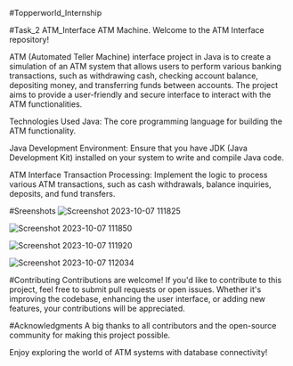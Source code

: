 #Topperworld_Internship

#Task_2
ATM_Interface
ATM Machine. Welcome to the ATM Interface repository!

ATM (Automated Teller Machine) interface project in Java is to create a simulation of an ATM system that allows users to perform various banking transactions, such as withdrawing cash, checking account balance, depositing money, and transferring funds between accounts. The project aims to provide a user-friendly and secure interface to interact with the ATM functionalities.

Technologies Used
Java: The core programming language for building the ATM functionality.

Java Development Environment: Ensure that you have JDK (Java Development Kit) installed on your system to write and compile Java code.

ATM Interface
Transaction Processing: Implement the logic to process various ATM transactions, such as cash withdrawals, balance inquiries, deposits, and fund transfers.

#Sreenshots
![Screenshot 2023-10-07 111825](https://github.com/uk3001/TW-Internship/assets/147228756/a1f72537-fea3-4e6b-b8b5-0b3908bdf500)

![Screenshot 2023-10-07 111850](https://github.com/uk3001/TW-Internship/assets/147228756/d0e76e15-8aaf-4546-aaf9-dd8488bee97c)

![Screenshot 2023-10-07 111920](https://github.com/uk3001/TW-Internship/assets/147228756/9df25d06-fcf8-45e5-b7db-8399dd1a0515)

![Screenshot 2023-10-07 112034](https://github.com/uk3001/TW-Internship/assets/147228756/07903fce-0d2b-426a-80a7-5ca17b1bb962)

#Contributing
Contributions are welcome! If you'd like to contribute to this project, feel free to submit pull requests or open issues. Whether it's improving the codebase, enhancing the user interface, or adding new features, your contributions will be appreciated.

#Acknowledgments
A big thanks to all contributors and the open-source community for making this project possible.

Enjoy exploring the world of ATM systems with database connectivity!
